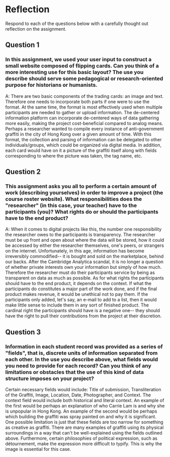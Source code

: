 # Reflection

Respond to each of the questions below with a carefully thought out reflection on the assignment.

## Question 1
### In this assignment, we used your user input to construct a small website composed of flipping cards. Can you think of a more interesting use for this basic layout? The use you describe should serve some pedagogical or research-oriented purpose for historians or humanists.

A: There are two basic components of the trading cards: an image and text. Therefore one needs to incorporate both parts if one were to use the format. At the same time, the format is most effectively used when multiple participants are needed to gather or upload information. The de-centered information platform can incorporate de-centered ways of data gathering more easily, making the project cost-beneficial compared to analog means. Perhaps a researcher wanted to compile every instance of anti-government graffiti in the city of Hong Kong over a given amount of time. With this format, the collection and parsing of information can be delegated to other individuals/groups, which could be organized via digital media. In addition, each card would have on it a picture of the graffiti itself along with fields corresponding to where the picture was taken, the tag name, etc. 

## Question 2
### This assignment asks you all to perform a certain amount of work (describing yourselves) in order to improve a project (the course roster website). What responsibilities does the "researcher" (in this case, your teacher) have to the participants (you)? What rights do or should the participants have to the end product? 

A: When it comes to digital projects like this, the number one responsibility the researcher owes to the participants is transparency. The researcher must be up front and open about where the data will be stored, how it could be accessed by either the researcher themselves, one's peers, or strangers on the internet. Unfortunately, in this age, information has become irreversibly commodified-- it is bought and sold on the marketplace, behind our backs. After the Cambridge Analytica scandal, it is no longer a question of whether private interests own your information but simply of how much. Therefore the researcher must do their participants service by being as transparent on data as much as possible. As for what rights the participants should have to the end product, it depends on the context. If what the participants do constitutes a major part of the work done, and if the final product makes revenue, it would be unethical not to pay them. If the participants only added, let's say, an e-mail to add to a list, then it would make little sense to include them in any sort of finished product. The cardinal right the participants should have is a negative one-- they should have the right to pull their contributions from the project at their discretion. 

## Question 3
### Information in each student record was provided as a series of "fields", that is, discrete units of information separated from each other. In the use you describe above, what fields would you need to provide for each record? Can you think of any limitations or obstacles that the use of this kind of data structure imposes on your project?

Certain necessary fields would include: Title of submission, Transliteration of the Graffiti, Image, Location, Date, Photographer, and Context. The context field would include both historical and literal context. An example of the first would be perhaps an explanation of who Carrie Lam is and why she is unpopular in Hong Kong. An example of the second would be perhaps which building the graffiti was spray painted on and why it is significant. One possible limitation is just that these fields are too narrow for something as creative as graffiti. There are many examples of graffiti using its physical surroundings in a way that can't be well-explained using the fields outlined above. Furthermore, certain philosophies of political expression, such as détournement, make the expression more difficult to typify. This is why the image is essential for this case. 
